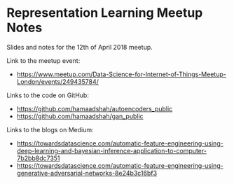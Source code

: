 # Representation Learning Meetup Notes

Slides and notes for the 12th of April 2018 meetup.

Link to the meetup event:

- https://www.meetup.com/Data-Science-for-Internet-of-Things-Meetup-London/events/249435784/

Links to the code on GitHub:

- https://github.com/hamaadshah/autoencoders_public
- https://github.com/hamaadshah/gan_public

Links to the blogs on Medium:

- https://towardsdatascience.com/automatic-feature-engineering-using-deep-learning-and-bayesian-inference-application-to-computer-7b2bb8dc7351
- https://towardsdatascience.com/automatic-feature-engineering-using-generative-adversarial-networks-8e24b3c16bf3
